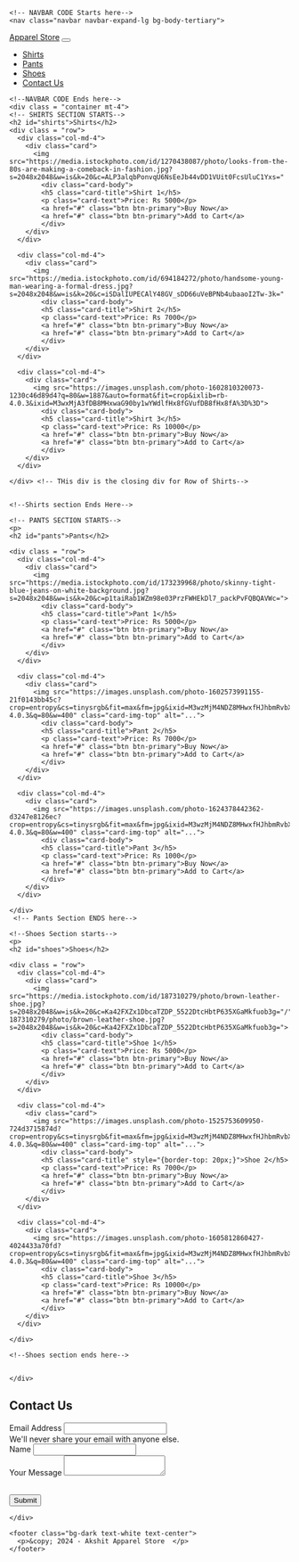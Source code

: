 <!doctype html>
<html lang="en">
  <head>
    <meta charset="utf-8">
    <meta name="viewport" content="width=device-width, initial-scale=1">
    <link href="https://cdn.jsdelivr.net/npm/bootstrap@5.3.3/dist/css/bootstrap.min.css" rel="stylesheet" integrity="sha384-QWTKZyjpPEjISv5WaRU9OFeRpok6YctnYmDr5pNlyT2bRjXh0JMhjY6hW+ALEwIH" crossorigin="anonymous">
    <title>Bootstrap demo</title>
  </head>
  <body>
    
    <!-- NAVBAR CODE Starts here-->
    <nav class="navbar navbar-expand-lg bg-body-tertiary">
  <div class="container-fluid">
    <a class="navbar-brand" href="#">Apparel Store</a>
    <button class="navbar-toggler" type="button" data-bs-toggle="collapse" data-bs-target="#navbarNav" aria-controls="navbarNav" aria-expanded="false" aria-label="Toggle navigation">
      <span class="navbar-toggler-icon"></span>
    </button>
    <div class="collapse navbar-collapse" id="navbarNav">
      <ul class="navbar-nav">
        <li class="nav-item">
          <a class="nav-link active" aria-current="page" href="#">Shirts</a>
        </li>
        <li class="nav-item">
          <a class="nav-link" href="#">Pants</a>
        </li>
        <li class="nav-item">
          <a class="nav-link" href="#shoes">Shoes</a>
        </li>
        <li class="nav-item">
          <a class="nav-link" href="#" aria-disabled="true">Contact Us</a>
        </li>
      </ul>
    </div>
  </div>
</nav>
    
    <!--NAVBAR CODE Ends here-->
    <div class = "container mt-4">
    <!-- SHIRTS SECTION STARTS-->
    <h2 id="shirts">Shirts</h2>
    <div class = "row">
      <div class="col-md-4">
        <div class="card">
          <img src="https://media.istockphoto.com/id/1270438087/photo/looks-from-the-80s-are-making-a-comeback-in-fashion.jpg?s=2048x2048&w=is&k=20&c=ALP3alqbPonvqU6NsEeJb44vDD1VUit0FcsUluC1Yxs="
            <div class="card-body">
            <h5 class="card-title">Shirt 1</h5>
            <p class="card-text">Price: Rs 5000</p>
            <a href="#" class="btn btn-primary">Buy Now</a>
            <a href="#" class="btn btn-primary">Add to Cart</a>
            </div>
        </div>
      </div>
      
      <div class="col-md-4">
        <div class="card">
          <img src="https://media.istockphoto.com/id/694184272/photo/handsome-young-man-wearing-a-formal-dress.jpg?s=2048x2048&w=is&k=20&c=iSDalIUPECAlY48GV_sDD66uVeBPNb4ubaaoI2Tw-3k="
            <div class="card-body">
            <h5 class="card-title">Shirt 2</h5>
            <p class="card-text">Price: Rs 7000</p>
            <a href="#" class="btn btn-primary">Buy Now</a>
            <a href="#" class="btn btn-primary">Add to Cart</a>
            </div>
        </div>
      </div>
      
      <div class="col-md-4">
        <div class="card">
          <img src="https://images.unsplash.com/photo-1602810320073-1230c46d89d4?q=80&w=1887&auto=format&fit=crop&ixlib=rb-4.0.3&ixid=M3wxMjA3fDB8MHxwaG90by1wYWdlfHx8fGVufDB8fHx8fA%3D%3D">
            <div class="card-body">
            <h5 class="card-title">Shirt 3</h5>
            <p class="card-text">Price: Rs 10000</p>
            <a href="#" class="btn btn-primary">Buy Now</a>
            <a href="#" class="btn btn-primary">Add to Cart</a>
            </div>
        </div>
      </div>
      
    </div> <!-- THis div is the closing div for Row of Shirts-->
     
    
    <!--Shirts section Ends Here-->
    
    <!-- PANTS SECTION STARTS-->
    <p>
    <h2 id="pants">Pants</h2>
    
    <div class = "row">
      <div class="col-md-4">
        <div class="card">
          <img src="https://media.istockphoto.com/id/173239968/photo/skinny-tight-blue-jeans-on-white-background.jpg?s=2048x2048&w=is&k=20&c=p1taiRab1WZm98e03PrzFWHEkDl7_packPvFQBQAVWc=">
            <div class="card-body">
            <h5 class="card-title">Pant 1</h5>
            <p class="card-text">Price: Rs 5000</p>
            <a href="#" class="btn btn-primary">Buy Now</a>
            <a href="#" class="btn btn-primary">Add to Cart</a>
            </div>
        </div>
      </div>
      
      <div class="col-md-4">
        <div class="card">
          <img src="https://images.unsplash.com/photo-1602573991155-21f0143bb45c?crop=entropy&cs=tinysrgb&fit=max&fm=jpg&ixid=M3wzMjM4NDZ8MHwxfHJhbmRvbXx8fHx8fHx8fDE3MjU2MjkzOTh8&ixlib=rb-4.0.3&q=80&w=400" class="card-img-top" alt="...">
            <div class="card-body">
            <h5 class="card-title">Pant 2</h5>
            <p class="card-text">Price: Rs 7000</p>
            <a href="#" class="btn btn-primary">Buy Now</a>
            <a href="#" class="btn btn-primary">Add to Cart</a>
            </div>
        </div>
      </div>
      
      <div class="col-md-4">
        <div class="card">
          <img src="https://images.unsplash.com/photo-1624378442362-d3247e8126ec?crop=entropy&cs=tinysrgb&fit=max&fm=jpg&ixid=M3wzMjM4NDZ8MHwxfHJhbmRvbXx8fHx8fHx8fDE3MjU2Mjk0NDJ8&ixlib=rb-4.0.3&q=80&w=400" class="card-img-top" alt="...">
            <div class="card-body">
            <h5 class="card-title">Pant 3</h5>
            <p class="card-text">Price: Rs 1000</p>
            <a href="#" class="btn btn-primary">Buy Now</a>
            <a href="#" class="btn btn-primary">Add to Cart</a>
            </div>
        </div>
      </div>
      
    </div>
     <!-- Pants Section ENDS here-->
    
    <!--Shoes Section starts-->
    <p>
    <h2 id="shoes">Shoes</h2>
    
    <div class = "row">
      <div class="col-md-4">
        <div class="card">
          <img src="https://media.istockphoto.com/id/187310279/photo/brown-leather-shoe.jpg?s=2048x2048&w=is&k=20&c=Ka42FXZx1DbcaTZDP_5522DtcHbtP635XGaMkfuob3g="/"https://media.istockphoto.com/id/ 187310279/photo/brown-leather-shoe.jpg?s=2048x2048&w=is&k=20&c=Ka42FXZx1DbcaTZDP_5522DtcHbtP635XGaMkfuob3g=">
            <div class="card-body">
            <h5 class="card-title">Shoe 1</h5>
            <p class="card-text">Price: Rs 5000</p>
            <a href="#" class="btn btn-primary">Buy Now</a>
            <a href="#" class="btn btn-primary">Add to Cart</a>
            </div>
        </div>
      </div>
      
      <div class="col-md-4">
        <div class="card">
          <img src="https://images.unsplash.com/photo-1525753609950-724d3715874d?crop=entropy&cs=tinysrgb&fit=max&fm=jpg&ixid=M3wzMjM4NDZ8MHwxfHJhbmRvbXx8fHx8fHx8fDE3MjU2Mjk1OTl8&ixlib=rb-4.0.3&q=80&w=400" class="card-img-top" alt="...">
            <div class="card-body">
            <h5 class="card-title" style="{border-top: 20px;}">Shoe 2</h5>
            <p class="card-text">Price: Rs 7000</p>
            <a href="#" class="btn btn-primary">Buy Now</a>
            <a href="#" class="btn btn-primary">Add to Cart</a>
            </div>
        </div>
      </div>
      
      <div class="col-md-4">
        <div class="card">
          <img src="https://images.unsplash.com/photo-1605812860427-4024433a70fd?crop=entropy&cs=tinysrgb&fit=max&fm=jpg&ixid=M3wzMjM4NDZ8MHwxfHJhbmRvbXx8fHx8fHx8fDE3MjU2Mjk1OTl8&ixlib=rb-4.0.3&q=80&w=400" class="card-img-top" alt="...">
            <div class="card-body">
            <h5 class="card-title">Shoe 3</h5>
            <p class="card-text">Price: Rs 10000</p>
            <a href="#" class="btn btn-primary">Buy Now</a>
            <a href="#" class="btn btn-primary">Add to Cart</a>
            </div>
        </div>
      </div>
      
    </div>
    
    <!--Shoes section ends here-->
    
 
    </div>
   <!--Contact us-->
  <p>
    <div class = "container mt-4">
  <h2 id="contact-us"> Contact Us</h2>
  <form>
  <div class="mb-3">
    <label for="exampleInputEmail1" class="form-label">Email Address</label>
    <input type="email" class="form-control" id="exampleInputEmail1" aria-describedby="emailHelp">
    <div id="emailHelp" class="form-text">We'll never share your email with anyone else.</div>
  </div>
  <div class="mb-3">
    <label for="exampleInputPassword1" class="form-label">Name</label>
    <input type="Text" class="form-control" id="exampleInputPassword1">
  </div>
  
  <div class="input-group">
  <span class="input-group-text">Your Message</span>
  <textarea class="form-control" aria-label="With textarea"></textarea>
</div>  
    <p><br>
  <button type="submit" class="btn btn-primary">Submit</button>
</form>
  
    </div>
    
    <footer class="bg-dark text-white text-center">
      <p>&copy; 2024 - Akshit Apparel Store  </p>
    </footer>
  
  
  <script src="https://cdn.jsdelivr.net/npm/bootstrap@5.3.3/dist/js/bootstrap.bundle.min.js" integrity="sha384-YvpcrYf0tY3lHB60NNkmXc5s9fDVZLESaAA55NDzOxhy9GkcIdslK1eN7N6jIeHz" crossorigin="anonymous"></script>
  </body>
</html>
